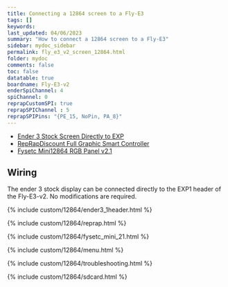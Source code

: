 ```yaml
---
title: Connecting a 12864 screen to a Fly-E3
tags: []
keywords: 
last_updated: 04/06/2023
summary: "How to connect a 12864 screen to a Fly-E3"
sidebar: mydoc_sidebar
permalink: fly_e3_v2_screen_12864.html
folder: mydoc
comments: false
toc: false
datatable: true
boardname: Fly-E3-v2
enderSpiChannel: 4
spiChannel: 0
reprapCustomSPI: true
reprapSPIChannel : 5
reprapSPIPins: "{PE_15, NoPin, PA_8}"
---
```


<ul id="profileTabs" class="nav nav-tabs">
    <li class="active"><a class="noCrossRef" href="#e3stock" data-toggle="tab">Ender 3 Stock Screen Directly to EXP</a></li>
    <li><a class="noCrossRef" href="#reprap" data-toggle="tab">RepRapDiscount Full Graphic Smart Controller</a></li>
    <li><a class="noCrossRef" href="#fysetc" data-toggle="tab">Fysetc Mini12864 RGB Panel v2.1</a></li>
</ul>
  <div class="tab-content">
<div role="tabpanel" class="tab-pane active" id="e3stock" markdown="1">

## Wiring

The ender 3 stock display can be connected directly to the EXP1 header of the Fly-E3-v2. No modifications are required.

{% include custom/12864/ender3_1header.html %}

</div>

<div role="tabpanel" class="tab-pane" id="reprap" markdown="1">

{% include custom/12864/reprap.html %}

</div>

<div role="tabpanel" class="tab-pane" id="fysetc" markdown="1">

{% include custom/12864/fysetc_mini_21.html %}

</div>

</div>

{% include custom/12864/menu.html %}

{% include custom/12864/troubleshooting.html %}

{% include custom/12864/sdcard.html %}

